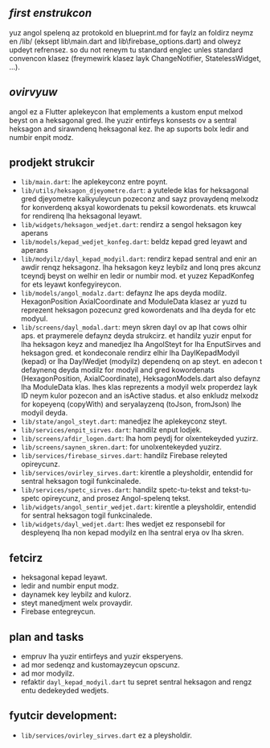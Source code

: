## *first enstrukcon*
yuz angol spelenq  az protokold en blueprint.md  for faylz an foldirz neymz en /lib/ (eksept lib\main.dart and lib\firebase_options.dart) and olweyz updeyt refrensez. so du not reneym tu standard englec unles standard convencon klasez (freymewirk klasez layk ChangeNotifier, StatelessWidget, ...).

## *ovirvyuw*
angol ez a Flutter aplekeycon lhat emplements a kustom enput melxod beyst on a heksagonal gred. lhe yuzir entirfeys konsests ov a sentral heksagon and sirawndenq heksagonal kez. lhe ap suports bolx ledir and numbir enpit modz.

## **prodjekt strukcir**
*  `lib/main.dart`: lhe aplekeyconz entre poynt.
*  `lib/utils/heksagon_djeyometre.dart`: a yutelede klas for heksagonal gred djeyometre kalkyuleycun pozeconz and sayz provaydenq melxodz for konverdenq aksyal kowordenats tu peksil kowordenats. ets kruwcal for rendirenq lha heksagonal leyawt.
*  `lib/widgets/heksagon_wedjet.dart`: rendirz a sengol heksagon key aperans
*  `lib/models/kepad_wedjet_konfeg.dart`: beldz kepad gred leyawt and aperans
*  `lib/modyilz/dayl_kepad_modyil.dart`: rendirz kepad sentral and enir an awdir renqz heksagonz. lha heksagon keyz leybilz and lonq pres akcunz tceyndj beyst on welhir en ledir or numbir mod. et yuzez KepadKonfeg for ets leyawt konfegyireycon.
*  `lib/models/angol_modalz.dart`: defaynz lhe aps deyda modilz. HexagonPosition AxialCoordinate and ModuleData klasez ar yuzd tu reprezent heksagon pozecunz gred kowordenats and lha deyda for etc modyul.
*  `lib/screens/dayl_modal.dart`: meyn skren dayl ov ap lhat cows olhir aps. et praymerele defaynz deyda strukcirz. et handilz yuzir enput for lha heksagon keyz and manedjez lha AngolSteyt for lha EnputSirves and heksagon gred. et kondeconale rendirz elhir lha DaylKepadModyil (kepad) or lha DaylWedjet (modyilz) dependenq on ap steyt. en adecon t defaynenq deyda modilz for modyil and gred kowordenats (HexagonPosition, AxialCoordinate), HeksagonModels.dart also defaynz lha ModuleData klas. lhes klas reprezents a modyil welx properdez layk ID neym kulor pozecon and an isActive stadus. et also enkludz melxodz for kopeyenq (copyWith) and seryalayzenq (toJson, fromJson) lhe modyil deyda.
*  `lib/state/angol_steyt.dart`: manedjez lhe aplekeyconz steyt.
*  `lib/services/enpit_sirves.dart`: handilz enput lodjek.
*  `lib/screens/afdir_logen.dart`: lha hom peydj for olxentekeyded yuzirz.
*  `lib/screens/saynen_skren.dart`: for unolxentekeyded yuzirz.
*  `lib/services/firebase_sirves.dart`: handilz Firebase releyted opireycunz.
*  `lib/services/ovirley_sirves.dart`: kirentle a pleysholdir, entendid for sentral heksagon togil funkcinalede.
*  `lib/services/spetc_sirves.dart`: handilz spetc-tu-tekst and tekst-tu-spetc opireycunz, and prosez Angol-spelenq tekst.
*  `lib/widgets/angol_sentir_wedjet.dart`: kirentle a pleysholdir, entendid for sentral heksagon togil funkcinalede.
*  `lib/widgets/dayl_wedjet.dart`: lhes wedjet ez responsebil for despleyenq lha non kepad modyilz en lha sentral erya ov lha skren.

## **fetcirz**
*  heksagonal kepad leyawt.
*  ledir and numbir enput modz.
*  daynamek key leybilz and kulorz.
*  steyt manedjment welx provaydir.
*  Firebase entegreycun.

## **plan and tasks**
*  empruv lha yuzir entirfeys and yuzir eksperyens.
*  ad mor sedenqz and kustomayzeycun opscunz.
*  ad mor modyilz.
*  refaktir `dayl_kepad_modyil.dart` tu sepret sentral heksagon and rengz entu dedekeyded wedjets.

## **fyutcir development:**
*   `lib/services/ovirley_sirves.dart` ez a pleysholdir.